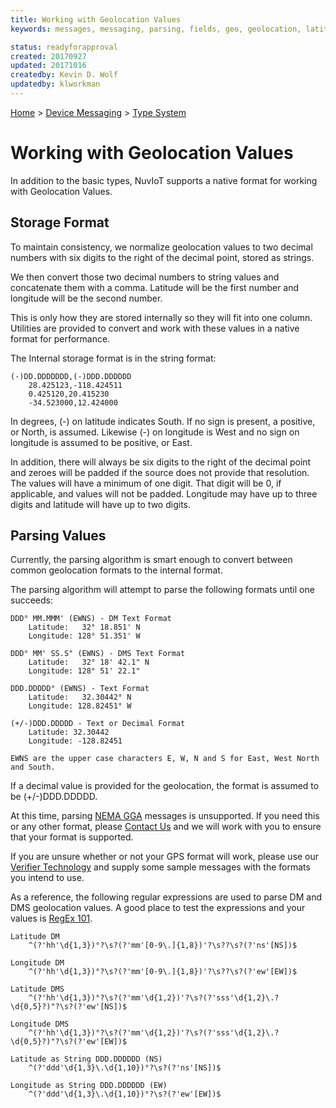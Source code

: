 ```yaml
---
title: Working with Geolocation Values
keywords: messages, messaging, parsing, fields, geo, geolocation, latitude, longitude, location

status: readyforapproval
created: 20170927
updated: 20171016
createdby: Kevin D. Wolf
updatedby: klworkman
---
```

[Home](../../Index.md) > [Device Messaging](../Index.md) > [Type System](Index.md)

# Working with Geolocation Values

In addition to the basic types, NuvIoT supports a native format for working with Geolocation Values.

## Storage Format
To maintain consistency, we normalize geolocation values to two decimal numbers with six digits to the right of the decimal point, stored as strings.

We then convert those two decimal numbers to string values and concatenate them with a comma.  Latitude will be the first number and longitude will be the second number.

This is only how they are stored internally so they will fit into one column.  Utilities are provided to convert and work with
these values in a native format for performance.


The Internal storage format is in the string format:
```
(-)DD.DDDDDDD,(-)DDD.DDDDDD 
    28.425123,-118.424511
    0.425120,20.415230
    -34.523000,12.424000
```

In degrees, (-) on latitude indicates South. If no sign is present, a positive, or North, is assumed.  Likewise (-) on longitude is West and no sign on longitude is assumed to be positive, or East.

In addition, there will always be six digits to the right of the decimal point and zeroes will be padded if the source does not provide that resolution.
The values will have a minimum of one digit.  That digit will be 0, if applicable, and values will not be padded.  Longitude may have up to three digits and latitude will have up to two digits.


## Parsing Values
Currently, the parsing algorithm is smart enough to convert between common geolocation formats to the internal format.

The parsing algorithm will attempt to parse the following formats until one succeeds:
```
DDD° MM.MMM' (EWNS) - DM Text Format
    Latitude:   32° 18.851' N  
    Longitude: 128° 51.351' W

DDD° MM' SS.S" (EWNS) - DMS Text Format
    Latitude:   32° 18' 42.1" N  
    Longitude: 128° 51' 22.1"

DDD.DDDDD° (EWNS) - Text Format
    Latitude:   32.30442° N
    Longitude: 128.82451° W

(+/-)DDD.DDDDD - Text or Decimal Format
    Latitude: 32.30442
    Longitude: -128.82451

EWNS are the upper case characters E, W, N and S for East, West North and South.
```

If a decimal value is provided for the geolocation, the format is assumed to be (+/-)DDD.DDDDD.

At this time, parsing [NEMA GGA](http://www.gpsinformation.org/dale/nmea.htm#GGA) messages is unsupported.  If you need this or any other format, please [Contact Us](http://support.nuviot.com/) and we will work with you to ensure that your format is supported.

If you are unsure whether or not your GPS format will work, please use our [Verifier Technology](../Parsing/Verifiers.md) and supply some sample messages with the formats you intend to use.

As a reference, the following regular expressions are used to parse DM and DMS geolocation values.  A good place to test the expressions and your values is [RegEx 101](https://regex101.com/).

```
Latitude DM
    ^(?'hh'\d{1,3})°?\s?(?'mm'[0-9\.]{1,8})'?\s??\s?(?'ns'[NS])$

Longitude DM
    ^(?'hh'\d{1,3})°?\s?(?'mm'[0-9\.]{1,8})'?\s??\s?(?'ew'[EW])$

Latitude DMS 
    ^(?'hh'\d{1,3})°?\s?(?'mm'\d{1,2})'?\s?(?'sss'\d{1,2}\.?\d{0,5}?)"?\s?(?'ew'[NS])$

Longitude DMS
    ^(?'hh'\d{1,3})°?\s?(?'mm'\d{1,2})'?\s?(?'sss'\d{1,2}\.?\d{0,5}?)"?\s?(?'ew'[EW])$

Latitude as String DDD.DDDDDD (NS)
    ^(?'ddd'\d{1,3}\.\d{1,10})°?\s?(?'ns'[NS])$

Longitude as String DDD.DDDDDD (EW)
    ^(?'ddd'\d{1,3}\.\d{1,10})°?\s?(?'ew'[EW])$
```
